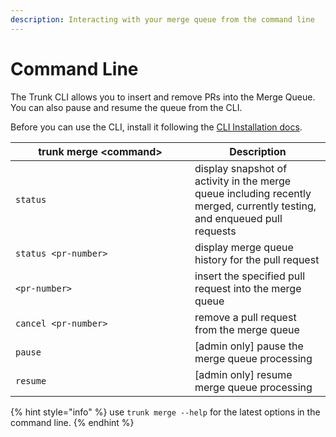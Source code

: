 ```yaml
---
description: Interacting with your merge queue from the command line
---
```


# Command Line

The Trunk CLI allows you to insert and remove PRs into the Merge Queue. You can also pause and resume the queue from the CLI.

Before you can use the CLI, install it following the [CLI Installation docs](../../references/cli/install.md).

<table><thead><tr><th width="271">trunk merge &#x3C;command></th><th>Description</th></tr></thead><tbody><tr><td><code>status</code></td><td>display snapshot of activity in the merge queue including recently merged, currently testing, and enqueued pull requests</td></tr><tr><td><code>status &#x3C;pr-number></code></td><td>display merge queue history for the pull request</td></tr><tr><td><code>&#x3C;pr-number></code></td><td>insert the specified pull request into the merge queue</td></tr><tr><td><code>cancel &#x3C;pr-number></code> </td><td>remove a pull request from the merge queue</td></tr><tr><td><code>pause</code></td><td>[admin only] pause the merge queue processing</td></tr><tr><td><code>resume</code></td><td>[admin only] resume merge queue processing</td></tr></tbody></table>

{% hint style="info" %}
use `trunk merge --help` for the latest options in the command line.
{% endhint %}

